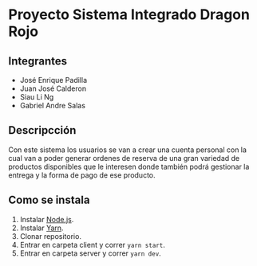 # Proyecto Sistema Integrado Dragon Rojo

## Integrantes

- José Enrique Padilla
- Juan José Calderon
- Siau Li Ng
- Gabriel Andre Salas

## Descripcción

Con este sistema los usuarios se van a crear una cuenta personal con la cual van a poder generar ordenes de reserva de una gran variedad de productos disponibles que le interesen donde también podrá gestionar la entrega y la forma de pago de ese producto.

## Como se instala

1. Instalar [Node.js](https://nodejs.org/en/download/).
2. Instalar [Yarn](https://classic.yarnpkg.com/en/docs/install/#mac-stable).
3. Clonar repositorio.
4. Entrar en carpeta client y correr `yarn start`.
5. Entrar en carpeta server y correr `yarn dev`.
